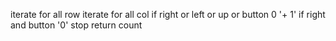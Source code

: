 iterate for all row
    iterate for all col
        if right or left or up or button  0 '+ 1'
        if right and button '0' stop return count
        

